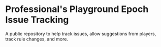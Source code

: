 # Professional's Playground Epoch Issue Tracking
A public repository to help track issues, allow suggestions from players, track rule changes, and more.
